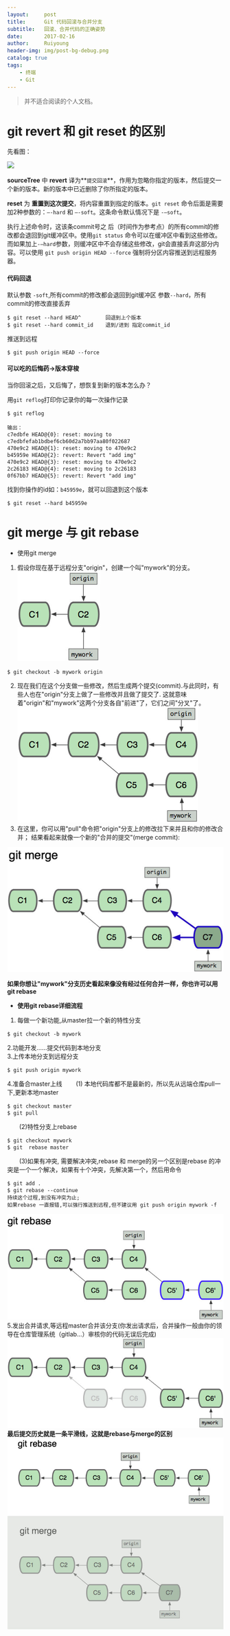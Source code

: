 ```yaml
---
layout:     post
title:      Git 代码回滚与合并分支
subtitle:   回滚、合并代码的正确姿势
date:       2017-02-16
author:     Ruiyoung
header-img: img/post-bg-debug.png
catalog: true
tags:
    - 终端
    - Git
---
```



>并不适合阅读的个人文档。

# **git revert** 和 **git reset** 的区别
 先看图：
 
![](https://ww3.sinaimg.cn/large/006tNbRwgy1fcr9tu6vdjj30t30ez0y8.jpg)

**sourceTree** 中 **revert** 译为**`提交回滚`**，作用为忽略你指定的版本，然后提交一个新的版本。新的版本中已近删除了你所指定的版本。

**reset** 为 **重置到这次提交**，将内容重置到指定的版本。`git reset` 命令后面是需要加2种参数的：`–-hard` 和 `–-soft`。这条命令默认情况下是 `-–soft`。

执行上述命令时，这该条commit号之 后（时间作为参考点）的所有commit的修改都会退回到git缓冲区中。使用`git status` 命令可以在缓冲区中看到这些修改。而如果加上`-–hard`参数，则缓冲区中不会存储这些修改，git会直接丢弃这部分内容。可以使用 `git push origin HEAD --force` 强制将分区内容推送到远程服务器。


#### 代码回退 

默认参数 `-soft`,所有commit的修改都会退回到git缓冲区
参数`--hard`，所有commit的修改直接丢弃

	$ git reset --hard HEAD^ 		回退到上个版本
	$ git reset --hard commit_id	退到/进到 指定commit_id
推送到远程	

	$ git push origin HEAD --force
	
	
#### 可以吃的后悔药->版本穿梭

当你回滚之后，又后悔了，想恢复到新的版本怎么办？

用`git reflog`打印你记录你的每一次操作记录

	$ git reflog
	
	输出：
	c7edbfe HEAD@{0}: reset: moving to c7edbfefab1bdbef6cb60d2a7bb97aa80f022687
	470e9c2 HEAD@{1}: reset: moving to 470e9c2
	b45959e HEAD@{2}: revert: Revert "add img"
	470e9c2 HEAD@{3}: reset: moving to 470e9c2
	2c26183 HEAD@{4}: reset: moving to 2c26183
	0f67bb7 HEAD@{5}: revert: Revert "add img"
	
找到你操作的id如：`b45959e`，就可以回退到这个版本
	
	$ git reset --hard b45959e

# **git merge** 与 **git rebase** 
- 使用git merge   
1. 假设你现在基于远程分支"origin"，创建一个叫"mywork"的分支。
![](/img/git-merge-1.jpg) 
```
$ git checkout -b mywork origin
```
2. 现在我们在这个分支做一些修改，然后生成两个提交(commit).与此同时，有些人也在"origin"分支上做了一些修改并且做了提交了. 这就意味着"origin"和"mywork"这两个分支各自"前进"了，它们之间"分叉"了。  
![](/img/git-merge-2.jpg)   
3. 在这里，你可以用"pull"命令把"origin"分支上的修改拉下来并且和你的修改合并； 结果看起来就像一个新的"合并的提交"(merge commit):  

![](/img/git-merge-3.jpg)  

**如果你想让"mywork"分支历史看起来像没有经过任何合并一样，你也许可以用 git rebase**  

- **使用git rebase详细流程** 
1. 每做一个新功能,从master拉一个新的特性分支  
```
$ git checkout -b mywork 
``` 
2.功能开发......提交代码到本地分支  
3.上传本地分支到远程分支 
```
$ git push origin mywork 
``` 
4.准备合master上线
&emsp;&emsp;(1) 本地代码库都不是最新的，所以先从远端仓库pull一下,更新本地master  
```
$ git checkout master
$ git pull
```
&emsp;&emsp;(2)特性分支上rebase  
```
$ git checkout mywork
$ git  rebase master
```
&emsp;&emsp;(3)如果有冲突, 需要解决冲突,rebase 和 merge的另一个区别是rebase 的冲突是一个一个解决，如果有十个冲突，先解决第一个，然后用命令
```
$ git add .
$ git rebase --continue
持续这个过程,到没有冲突为止;
如果rebase 一直报错,可以强行推送到远程,但不建议用 git push origin mywork -f
```
![](/img/git-rebase-1.jpg) 
5.发出合并请求,等远程master合并该分支(你发出请求后，合并操作一般由你的领导在仓库管理系统（gitlab...）审核你的代码无误后完成)
![](/img/git-rebase-2.jpg)
**最后提交历史就是一条平滑线，这就是rebase与merge的区别**
![](/img/git-rebase-3.jpg)

